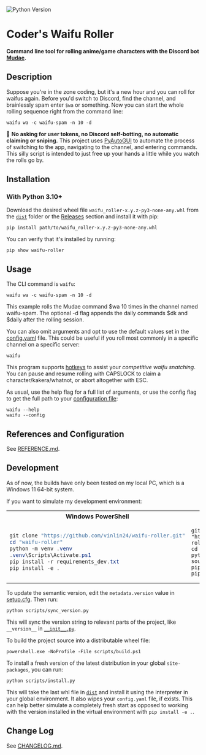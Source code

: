 <!-- https://github.com/marketplace/actions/dynamic-badges -->
![Python Version](https://img.shields.io/badge/python-3.10%2B-blue)

# Coder's Waifu Roller

**Command line tool for rolling anime/game characters with the Discord bot [Mudae](https://top.gg/bot/432610292342587392).**

## Description

Suppose you're in the zone coding, but it's a new hour and you can roll for waifus again. Before you'd switch to Discord, find the channel, and brainlessly spam enter `$wa` or something. Now you can start the whole rolling sequence right from the command line:
```
waifu wa -c waifu-spam -n 10 -d
```

:mega: **No asking for user tokens, no Discord self-botting, no automatic claiming or sniping.** This project uses [PyAutoGUI](https://pypi.org/project/PyAutoGUI/) to automate the process of switching to the app, navigating to the channel, and entering commands. This silly script is intended to just free up your hands a little while you watch the rolls go by.

## Installation

### With Python 3.10+

Download the desired wheel file `waifu_roller-x.y.z-py3-none-any.whl` from the [`dist`](dist) folder or the [Releases](https://github.com/vinlin24/waifu-roller/releases) section and install it with pip:
```
pip install path/to/waifu_roller-x.y.z-py3-none-any.whl
```
You can verify that it's installed by running:
```
pip show waifu-roller
```

## Usage

The CLI command is `waifu`:
```
waifu wa -c waifu-spam -n 10 -d
```
This example rolls the Mudae command $wa 10 times in the channel named waifu-spam. The optional -d flag appends the daily commands $dk and $daily after the rolling session.

You can also omit arguments and opt to use the default values set in the [config.yaml](docs/REFERENCE.md#configuration) file. This could be useful if you roll most commonly in a specific channel on a specific server:
```
waifu
```

This program supports [hotkeys](docs/REFERENCE.md#hotkeys) to assist your *competitive waifu snatching*. You can pause and resume rolling with CAPSLOCK to claim a character/kakera/whatnot, or abort altogether with ESC.

As usual, use the help flag for a full list of arguments, or use the config flag to get the full path to your [configuration file](docs/REFERENCE.md#configuration):
```
waifu --help
waifu --config
```

## References and Configuration

See [REFERENCE.md](docs/REFERENCE.md).

## Development

As of now, the builds have only been tested on my local PC, which is a Windows 11 64-bit system.

If you want to simulate my development environment:

<table>
<tr>
    <th>Windows PowerShell</th>
    <th>Unix SH</th>
</tr>
<tr>
<td>

```powershell
git clone "https://github.com/vinlin24/waifu-roller.git"
cd "waifu-roller"
python -m venv .venv
.venv\Scripts\Activate.ps1
pip install -r requirements_dev.txt
pip install -e .
```

</td>
<td>

```console
git clone "https://github.com/vinlin24/waifu-roller.git"
cd "waifu-roller"
python3 -m venv .venv
source .venv/bin/activate
pip install -r requirements_dev.txt
pip install -e .
```

</td>
</tr>
</table>

To update the semantic version, edit the `metadata.version` value in [setup.cfg](setup.cfg). Then run:


```console
python scripts/sync_version.py
```

This will sync the version string to relevant parts of the project, like `__version__` in [`__init__.py`](src/waifu/__init__.py).

To build the project source into a distributable wheel file:

```console
powershell.exe -NoProfile -File scripts/build.ps1
```

To install a fresh version of the latest distribution in your global `site-packages`, you can run:

```console
python scripts/install.py
```

This will take the last whl file in [`dist`](dist) and install it using the interpreter in your global environment. It also wipes your `config.yaml` file, if exists. This can help better simulate a completely fresh start as opposed to working with the version installed in the virtual environment with `pip install -e .`.

## Change Log

See [CHANGELOG.md](docs/CHANGELOG.md).